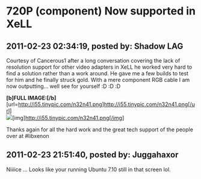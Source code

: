 # 720P (component) Now supported in XeLL

## 2011-02-23 02:34:19, posted by: Shadow LAG

Courtesy of Cancerous1 after a long conversation covering the lack of resolution support for other video adapters in XeLL he worked very hard to find a solution rather than a work around. He gave me a few builds to test for him and he finally struck gold. With a mere component RGB cable I am now outputting... well see for yourself :D :D :D   
   
 **[b]FULL IMAGE:[/b]** [url=http://i55.tinypic.com/n32n41.png]http://i55.tinypic.com/n32n41.png[/url]  
 ![](http://i55.tinypic.com/n32n41.png)[img]http://i55.tinypic.com/n32n41.png[/img]  
   
 Thanks again for all the hard work and the great tech support of the people over at #libxenon

## 2011-02-23 21:51:40, posted by: Juggahaxor

Niiiice ... Looks like your running Ubuntu 7.10 still in that screen lol.